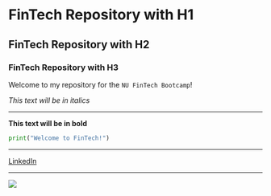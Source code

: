 # FinTech Repository with H1

## FinTech Repository with H2

### FinTech Repository with H3

Welcome to my repository for the `NU FinTech Bootcamp`!

*This text will be in italics*

---

**This text will be in bold**

```python
print("Welcome to FinTech!")
```

---

[LinkedIn](https://www.linkedin.com/in/sal-trevino-6a0444210/)

---

![](https://www.google.com/imgres?imgurl=https%3A%2F%2Fd1aeri3ty3izns.cloudfront.net%2Fmedia%2F23%2F235459%2F600%2Fpreview_4.jpg&imgrefurl=https%3A%2F%2Fwww.gear4music.com%2Fus%2Fen%2FGuitar-and-Bass%2F3-4-LA-Electric-Guitar-by-Gear4music-Black%2F7HC&tbnid=GfuS3xHhYrX5cM&vet=12ahUKEwj_ru_nwZfwAhVKFM0KHd_DC7YQMygEegUIARDGAg..i&docid=pqDx30VwQ-JQ7M&w=600&h=600&q=guitar&ved=2ahUKEwj_ru_nwZfwAhVKFM0KHd_DC7YQMygEegUIARDGAg)